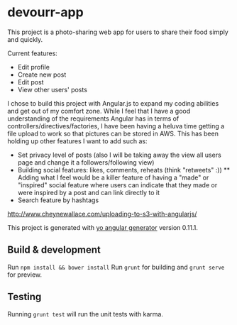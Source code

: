 # devourr-app

This project is a photo-sharing web app for users to share their food simply and quickly.

Current features:

* Edit profile
* Create new post
* Edit post
* View other users' posts

I chose to build this project with Angular.js to expand my coding abilities and get out of my comfort zone. While I feel that I have a good understanding of the requirements Angular has in terms of controllers/directives/factories, I have been having a heluva time getting a file upload to work so that pictures can be stored in AWS. This has been holding up other features I want to add such as:

* Set privacy level of posts (also I will be taking away the view all users page and change it a followers/following view)
* Building social features: likes, comments, reheats (think "retweets" :))
** Adding what I feel would be a killer feature of having a "made" or "inspired" social feature where users can indicate that they made or were inspired by a post and can link directly to it
* Search feature by hashtags

http://www.cheynewallace.com/uploading-to-s3-with-angularjs/

This project is generated with [yo angular generator](https://github.com/yeoman/generator-angular)
version 0.11.1.

## Build & development

Run `npm install && bower install`
Run `grunt` for building and `grunt serve` for preview.

## Testing

Running `grunt test` will run the unit tests with karma.
